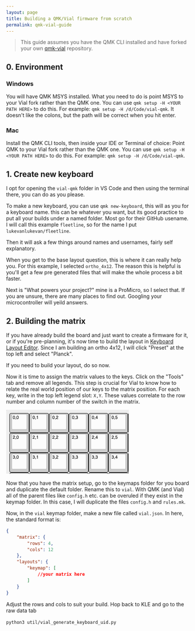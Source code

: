 ```yaml
---
layout: page
title: Building a QMK/Vial firmware from scratch
permalink: qmk-vial-guide
---
```


> This guide assumes you have the QMK CLI installed and have forked your own [qmk-vial](https://github.com/vial-kb/vial-qmk) repository.

## 0. Environment

### Windows

You will have QMK MSYS installed. What you need to do is point MSYS to your Vial fork rather than the QMK one. You can use `qmk setup -H <YOUR PATH HERE>` to do this. For example: `qmk setup -H /d/Code/vial-qmk`. It doesn't like the colons, but the path will be correct when you hit enter.

### Mac

Install the QMK CLI tools, then inside your IDE or Terminal of choice: Point QMK to your Vial fork rather than the QMK one. You can use `qmk setup -H <YOUR PATH HERE>` to do this. For example: `qmk setup -H /d/Code/vial-qmk`.

## 1. Create new keyboard

I opt for opening the `vial-qmk` folder in VS Code and then using the terminal there, you can do as you please.

To make a new keyboard, you can use `qmk new-keyboard`, this will as you for a keyboard name. this can be whatever you want, but its good practice to put all your builds under a named folder. Most go for their GitHub usename. I will call this example `fleetline`, so for the name I put `lukevanlukevan/fleetline`.

Then it will ask a few things around names and usernames, fairly self explanatory.

When you get to the base layout question, this is where it can really help you. For this example, I selected `ortho_4x12`. The reason this is helpful is you'll get a few pre generated files that will make the whole process a bit faster.

Next is "What powers your project?" mine is a ProMicro, so I select that. If you are unsure, there are many places to find out. Googling your microcontroller will yeild answers.

## 2. Building the matrix

If you have already build the board and just want to create a firmware for it, or if you're pre-planning, it's now time to build the layout in [Keyboard Layout Editor](http://www.keyboard-layout-editor.com/#/). Since I am building an ortho 4x12, I will click "Preset" at the top left and select "Planck".

If you need to build your layout, do so now.

Now it is time to assign the matrix values to the keys. Click on the "Tools" tab and remove all legends. This step is crucial for Vial to know how to relate the real world position of our keys to the matrix position. For each key, write in the top left legend slot: `X,Y`. These values correlate to the row number and column number of the switch in the matrix.

![](../assets/img/vial_qmk_example_matrix.png)

Now that you have the matrix setup, go to the keymaps folder for you board and duplicate the default folder. Rename this to `vial`. With QMK (and Vial) all of the parent files like `config.h` etc. can be overuled if they exist in the keymap folder. In this case, I will duplicate the files `config.h` and `rules.mk`.

Now, in the `vial` keymap folder, make a new file called `vial.json`. In here, the standard format is:

```json
{
	"matrix": {
		"rows": 4,
		"cols": 12
	},
	"layouts": {
		"keymap": [
			//your matrix here
		]
	}
}
```

Adjust the rows and cols to suit your build. Hop back to KLE and go to the raw data tab

`python3 util/vial_generate_keyboard_uid.py`


